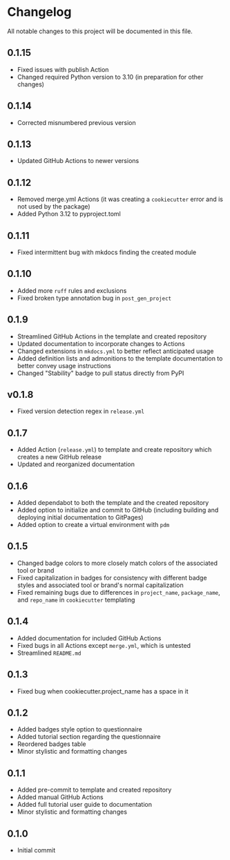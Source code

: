 # Changelog

All notable changes to this project will be documented in this file.

<!-- insertion marker -->

## 0.1.15

* Fixed issues with publish Action
* Changed required Python version to 3.10 (in preparation for other changes)

## 0.1.14

* Corrected misnumbered previous version

## 0.1.13

* Updated GitHub Actions to newer versions

## 0.1.12

* Removed merge.yml Actions (it was creating a `cookiecutter` error and is not
  used by the package)
* Added Python 3.12 to pyproject.toml

## 0.1.11

* Fixed intermittent bug with mkdocs finding the created module

## 0.1.10

* Added more `ruff` rules and exclusions
* Fixed broken type annotation bug in `post_gen_project`

## 0.1.9

* Streamlined GitHub Actions in the template and created repository
* Updated documentation to incorporate changes to Actions
* Changed extensions in `mkdocs.yml` to better reflect anticipated usage
* Added definition lists and admonitions to the template documentation to better
  convey usage instructions
* Changed "Stability" badge to pull status directly from PyPI

## v0.1.8

* Fixed version detection regex in `release.yml`

## 0.1.7

* Added Action (`release.yml`) to template and create repository which creates a
  new GitHub release
* Updated and reorganized documentation

## 0.1.6

* Added dependabot to both the template and the created repository
* Added option to initialize and commit to GitHub (including building and
  deploying initial documentation to GitPages)
* Added option to create a virtual environment with `pdm`

## 0.1.5

* Changed badge colors to more closely match colors of the associated tool or brand
* Fixed capitalization in badges for consistency with different badge styles and
  associated tool or brand's normal capitalization
* Fixed remaining bugs due to differences in `project_name`, `package_name`, and
  `repo_name` in `cookiecutter` templating

## 0.1.4

* Added documentation for included GitHub Actions
* Fixed bugs in all Actions except `merge.yml`, which is untested
* Streamlined `README.md`

## 0.1.3

* Fixed bug when cookiecutter.project_name has a space in it

## 0.1.2

* Added badges style option to questionnaire
* Added tutorial section regarding the questionnaire
* Reordered badges table
* Minor stylistic and formatting changes

## 0.1.1

* Added pre-commit to template and created repository
* Added manual GitHub Actions
* Added full tutorial user guide to documentation
* Minor stylistic and formatting changes

## 0.1.0

* Initial commit
